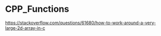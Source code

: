 # CPP_Functions

https://stackoverflow.com/questions/61680/how-to-work-around-a-very-large-2d-array-in-c
